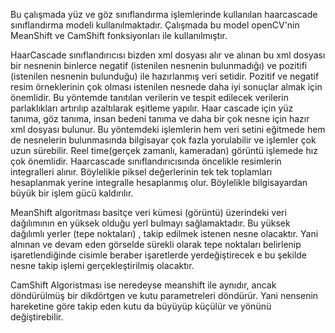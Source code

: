 Bu çalışmada yüz ve göz sınıflandırma işlemlerinde kullanılan haarcascade sınıflandırma modeli kullanılmaktadır. Çalışmada bu model openCV'nin MeanShift ve CamShift fonksiyonları ile kullanılmıştır.

HaarCascade sınıflandırıcısı bizden xml dosyası alır ve alınan bu xml dosyası bir nesnenin binlerce negatif (istenilen nesnenin bulunmadığı) ve pozitifi (istenilen nesnenin bulunduğu) ile hazırlanmış veri setidir. Pozitif ve negatif resim örneklerinin çok olması istenilen nesnede daha iyi sonuçlar almak için önemlidir. Bu yöntemde tanıtılan verilerin ve tespit edilecek verilerin parlaklıkları artırılıp azaltılarak eşitleme yapılır. Haar cascade için yüz tanıma, göz tanıma, insan bedeni tanıma ve daha bir çok nesne için hazır xml dosyası bulunur. Bu yöntemdeki işlemlerin hem veri setini eğitmede hem de nesnelerin bulunmasında bilgisayar çok fazla yorulabilir ve işlemler çok uzun sürebilir. Reel time(gerçek zamanlı, kameradan) görüntü işlemede hız çok önemlidir. Haarcascade sınıflandırıcısında öncelikle resimlerin integralleri alınır. Böylelikle piksel değerlerinin tek tek toplamları hesaplanmak yerine integralle hesaplanmış olur. Böylelikle bilgisayardan büyük bir işlem gücü kaldırılır.

MeanShift algoritması basitçe veri kümesi (görüntü) üzerindeki veri dağılımının en yüksek olduğu yerl bulmayı sağlamaktadır. Bu yüksek dağılımlı yerler (tepe noktaları) , takip edilmek istenen nesne olacaktır. Yani alnınan ve devam eden görselde sürekli olarak tepe noktaları belirlenip işaretlendiğinde cisimle beraber işaretlerde yerdeğiştirecek e bu şekilde nesne takip işlemi gerçekleştirilmiş olacaktır.

CamShift Algoristması ise neredeyse meanshift ile aynıdır, ancak döndürülmüş bir dikdörtgen ve kutu parametreleri döndürür. Yani nensenin hareketine göre takip eden kutu da büyüyüp küçülür ve yönünü değiştirebilir.
